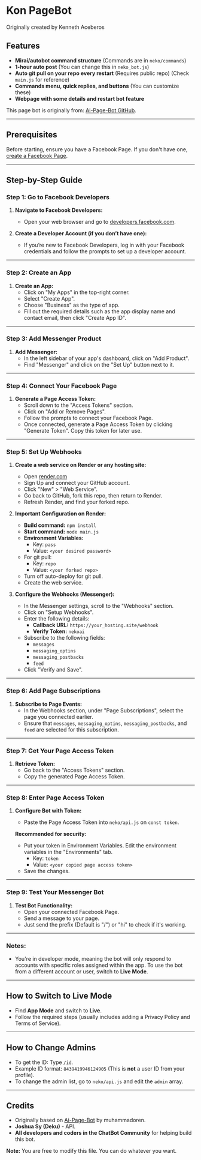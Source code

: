 # Kon PageBot

Originally created by Kenneth Aceberos

## Features
- **Mirai/autobot command structure** (Commands are in `neko/commands`)
- **1-hour auto post** (You can change this in `neko_bot.js`)
- **Auto git pull on your repo every restart** (Requires public repo) (Check `main.js` for reference)
- **Commands menu, quick replies, and buttons** (You can customize these)
- **Webpage with some details and restart bot feature**

This page bot is originally from: [Ai-Page-Bot GitHub](https://github.com/muhammadoren/Ai-Page-Bot).

---

## Prerequisites

Before starting, ensure you have a Facebook Page. If you don't have one, [create a Facebook Page](https://www.facebook.com/pages/create/).

---

## Step-by-Step Guide

### Step 1: Go to Facebook Developers
1. **Navigate to Facebook Developers:**
   - Open your web browser and go to [developers.facebook.com](https://developers.facebook.com).

2. **Create a Developer Account (if you don’t have one):**
   - If you’re new to Facebook Developers, log in with your Facebook credentials and follow the prompts to set up a developer account.

---

### Step 2: Create an App
1. **Create an App:**
   - Click on "My Apps" in the top-right corner.
   - Select "Create App".
   - Choose "Business" as the type of app.
   - Fill out the required details such as the app display name and contact email, then click "Create App ID".

---

### Step 3: Add Messenger Product
1. **Add Messenger:**
   - In the left sidebar of your app's dashboard, click on "Add Product".
   - Find "Messenger" and click on the "Set Up" button next to it.

---

### Step 4: Connect Your Facebook Page
1. **Generate a Page Access Token:**
   - Scroll down to the "Access Tokens" section.
   - Click on "Add or Remove Pages".
   - Follow the prompts to connect your Facebook Page.
   - Once connected, generate a Page Access Token by clicking "Generate Token". Copy this token for later use.

---

### Step 5: Set Up Webhooks
1. **Create a web service on Render or any hosting site:**
   - Open [render.com](https://render.com)
   - Sign Up and connect your GitHub account.
   - Click "New" > "Web Service".
   - Go back to GitHub, fork this repo, then return to Render.
   - Refresh Render, and find your forked repo.

2. **Important Configuration on Render:**
   - **Build command:** `npm install`
   - **Start command:** `node main.js`
   - **Environment Variables:**
     - Key: `pass`
     - Value: `<your desired password>`
   - For git pull:
     - Key: `repo`
     - Value: `<your forked repo>`
   - Turn off auto-deploy for git pull.
   - Create the web service.

3. **Configure the Webhooks (Messenger):**
   - In the Messenger settings, scroll to the "Webhooks" section.
   - Click on "Setup Webhooks".
   - Enter the following details:
     - **Callback URL:** `https://your_hosting.site/webhook`
     - **Verify Token:** `nekoai`
   - Subscribe to the following fields:
     - `messages`
     - `messaging_optins`
     - `messaging_postbacks`
     - `feed`
   - Click "Verify and Save".

---

### Step 6: Add Page Subscriptions
1. **Subscribe to Page Events:**
   - In the Webhooks section, under "Page Subscriptions", select the page you connected earlier.
   - Ensure that `messages`, `messaging_optins`, `messaging_postbacks`, and `feed` are selected for this subscription.

---

### Step 7: Get Your Page Access Token
1. **Retrieve Token:**
   - Go back to the "Access Tokens" section.
   - Copy the generated Page Access Token.

---

### Step 8: Enter Page Access Token
1. **Configure Bot with Token:**
   - Paste the Page Access Token into `neko/api.js` on `const token`.

   **Recommended for security:**
   - Put your token in Environment Variables. Edit the environment variables in the "Environments" tab.
     - Key: `token`
     - Value: `<your copied page access token>`
   - Save the changes.

---

### Step 9: Test Your Messenger Bot
1. **Test Bot Functionality:**
   - Open your connected Facebook Page.
   - Send a message to your page.
   - Just send the prefix (Default is "/") or "hi" to check if it's working.

---

### Notes:
- You're in developer mode, meaning the bot will only respond to accounts with specific roles assigned within the app. To use the bot from a different account or user, switch to **Live Mode**.

---

## How to Switch to Live Mode
- Find **App Mode** and switch to **Live**.
- Follow the required steps (usually includes adding a Privacy Policy and Terms of Service).
  
---

## How to Change Admins
- To get the ID: Type `/id`.
- Example ID format: `8439419946124905` (This is **not** a user ID from your profile).
- To change the admin list, go to `neko/api.js` and edit the `admin` array.

---

## Credits
- Originally based on [Ai-Page-Bot](https://github.com/muhammadoren/Ai-Page-Bot) by muhammadoren.
- **Joshua Sy (Deku)** - API.
- **All developers and coders in the ChatBot Community** for helping build this bot.

**Note:** You are free to modify this file. You can do whatever you want.
